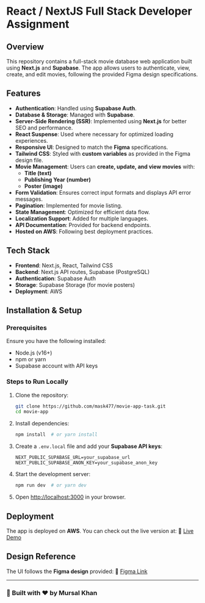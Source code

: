 # React / NextJS Full Stack Developer Assignment

## Overview

This repository contains a full-stack movie database web application built using **Next.js** and **Supabase**. The app allows users to authenticate, view, create, and edit movies, following the provided Figma design specifications.

## Features

- **Authentication**: Handled using **Supabase Auth**.
- **Database & Storage**: Managed with **Supabase**.
- **Server-Side Rendering (SSR)**: Implemented using **Next.js** for better SEO and performance.
- **React Suspense**: Used where necessary for optimized loading experiences.
- **Responsive UI**: Designed to match the **Figma** specifications.
- **Tailwind CSS**: Styled with **custom variables** as provided in the Figma design file.
- **Movie Management**: Users can **create, update, and view movies** with:
  - **Title (text)**
  - **Publishing Year (number)**
  - **Poster (image)**
- **Form Validation**: Ensures correct input formats and displays API error messages.
- **Pagination**: Implemented for movie listing.
- **State Management**: Optimized for efficient data flow.
- **Localization Support**: Added for multiple languages.
- **API Documentation**: Provided for backend endpoints.
- **Hosted on AWS**: Following best deployment practices.

## Tech Stack

- **Frontend**: Next.js, React, Tailwind CSS
- **Backend**: Next.js API routes, Supabase (PostgreSQL)
- **Authentication**: Supabase Auth
- **Storage**: Supabase Storage (for movie posters)
- **Deployment**: AWS

## Installation & Setup

### Prerequisites

Ensure you have the following installed:

- Node.js (v16+)
- npm or yarn
- Supabase account with API keys

### Steps to Run Locally

1. Clone the repository:
   ```sh
   git clone https://github.com/mask477/movie-app-task.git
   cd movie-app
   ```
2. Install dependencies:
   ```sh
   npm install  # or yarn install
   ```
3. Create a `.env.local` file and add your **Supabase API keys**:
   ```env
   NEXT_PUBLIC_SUPABASE_URL=your_supabase_url
   NEXT_PUBLIC_SUPABASE_ANON_KEY=your_supabase_anon_key
   ```
4. Start the development server:
   ```sh
   npm run dev  # or yarn dev
   ```
5. Open [http://localhost:3000](http://localhost:3000) in your browser.

## Deployment

The app is deployed on **AWS**. You can check out the live version at:
🔗 [Live Demo](https://main.dk4qkhe4ajapp.amplifyapp.com/)

## Design Reference

The UI follows the **Figma design** provided:
🔗 [Figma Link](https://www.figma.com/design/GtEDPLHyXSxRrOXMR44K8A/Full-Stack-Dev-Assignment?node-id=0-1&t=QE4S7261ven57Jqp-1)

---

### 🚀 Built with ❤️ by Mursal Khan
